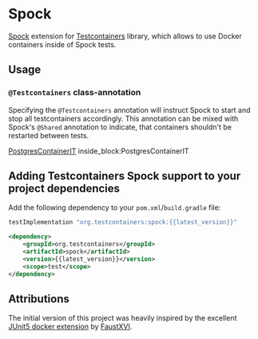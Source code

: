 # Spock

[Spock](https://github.com/spockframework/spock) extension for [Testcontainers](https://github.com/testcontainers/testcontainers-java) library, which allows to use Docker containers inside of Spock tests.

## Usage

### `@Testcontainers` class-annotation

Specifying the `@Testcontainers` annotation will instruct Spock to start and stop all testcontainers accordingly. This annotation 
can be mixed with Spock's `@Shared` annotation to indicate, that containers shouldn't be restarted between tests.

<!--codeinclude-->
[PostgresContainerIT](../../modules/spock/src/test/groovy/org/testcontainers/spock/PostgresContainerIT.groovy) inside_block:PostgresContainerIT
<!--/codeinclude-->

## Adding Testcontainers Spock support to your project dependencies

Add the following dependency to your `pom.xml`/`build.gradle` file:

```groovy tab='Gradle'
testImplementation "org.testcontainers:spock:{{latest_version}}"
```

```xml tab='Maven'
<dependency>
    <groupId>org.testcontainers</groupId>
    <artifactId>spock</artifactId>
    <version>{{latest_version}}</version>
    <scope>test</scope>
</dependency>
```


## Attributions
The initial version of this project was heavily inspired by the excellent [JUnit5 docker extension](https://github.com/FaustXVI/junit5-docker) by [FaustXVI](https://github.com/FaustXVI).

